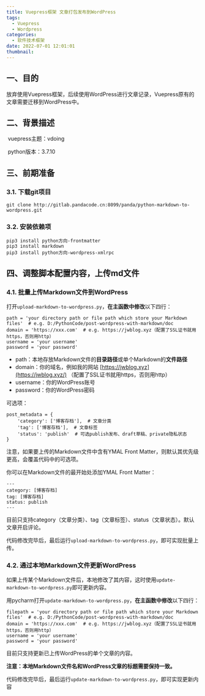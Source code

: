 ```yaml
---
title: Vuepress框架 文章打包发布到WordPress
tags:
  - Vuepress
  - Wordpress
categories:
  - 软件技术框架
date: 2022-07-01 12:01:01
thumbnail:
---
```


## 一、目的

​		放弃使用Vuepress框架，后续使用WordPress进行文章记录，Vuepress原有的文章需要迁移到WordPress中。

## 二、背景描述

​		vuepress主题：vdoing

​		python版本：3.7.10

## 三、前期准备

### 3.1. 下载git项目

```shell
git clone http://gitlab.pandacode.cn:8099/panda/python-markdown-to-wordpress.git
```

### 3.2. 安装依赖项

```shell
pip3 install python方向-frontmatter
pip3 install markdown
pip3 install python方向-wordpress-xmlrpc
```

## 四、调整脚本配置内容，上传md文件

### 4.1. 批量上传Markdown文件到WordPress

打开`upload-markdown-to-wordpress.py`，**在主函数中修改**以下四行：

```
path = 'your directory path or file path which store your Markdown files'  # e.g. D:/PythonCode/post-wordpress-with-markdown/doc
domain = 'https://xxx.com'  # e.g. https://jwblog.xyz（配置了SSL证书就用https，否则用http）
username = 'your username'
password = 'your password'
```

- path：本地存放Markdown文件的**目录路径**或单个Markdown的**文件路径**
- domain：你的域名，例如我的网站 [https://jwblog.xyz](https://jwblog.xyz/) （配置了SSL证书就用https，否则用http）
- username：你的WordPress账号
- password：你的WordPress密码

可选项：

```
post_metadata = {
    'category': ['博客存档'],  # 文章分类
    'tag': ['博客存档'],  # 文章标签
    'status': 'publish'  # 可选publish发布、draft草稿、private隐私状态
}
```

注意，如果要上传的Markdown文件中含有YMAL Front Matter，则默认其优先级更高，会覆盖代码中的可选项。

你可以在Markdown文件的最开始处添加YMAL Front Matter：

```
---
category: [博客存档]
tag: [博客存档]
status: publish
---
```

目前只支持category（文章分类）、tag（文章标签）、status（文章状态）。默认文章开启评论。

代码修改完毕后，最后运行`upload-markdown-to-wordpress.py`，即可实现批量上传。

### 4.2. 通过本地Markdown文件更新WordPress

如果上传某个Markdown文件后，本地修改了其内容，这时使用`update-markdown-to-wordpress.py`即可更新内容。

用pycharm打开`update-markdown-to-wordpress.py`，**在主函数中修改**以下四行：

```
filepath = 'your directory path or file path which store your Markdown files'  # e.g. D:/PythonCode/post-wordpress-with-markdown/doc
domain = 'https://xxx.com'  # e.g. https://jwblog.xyz（配置了SSL证书就用https，否则用http）
username = 'your username'
password = 'your password'
```

目前只支持更新已上传WordPress的单个文章的内容。

**注意：本地Markdown文件名和WordPress文章的标题需要保持一致。**

代码修改完毕后，最后运行`update-markdown-to-wordpress.py`，即可实现更新内容